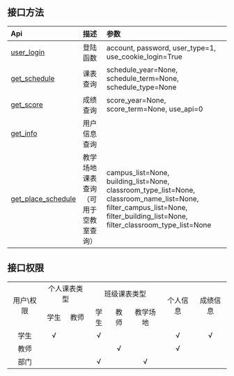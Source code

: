 ## 接口方法

| Api                           | 描述                 | 参数                                                                                                                                                                            |
|:------------------------------|:-------------------|:------------------------------------------------------------------------------------------------------------------------------------------------------------------------------|
| [user_login](登陆接口.md)         | 登陆函数               | account, password, user_type=1, use_cookie_login=True                                                                                                                         |
| [get_schedule](课表接口.md)       | 课表查询               | schedule_year=None, schedule_term=None, schedule_type=None                                                                                                                    |
| [get_score](成绩接口.md)          | 成绩查询               | score_year=None, score_term=None, use_api=0                                                                                                                                   |
| [get_info](用户信息.md)           | 用户信息查询             |                                                                                                                                                                               |
| [get_place_schedule](教学场地.md) | 教学场地课表查询（可用于空教室查询） | campus_list=None, building_list=None, classroom_type_list=None, classroom_name_list=None, filter_campus_list=None, filter_building_list=None, filter_classroom_type_list=None |

## 接口权限

<table>
    <tr align="center">
        <td rowspan="2">用户\权限</td>
        <td colspan="2">个人课表类型</td>
        <td colspan="3">班级课表类型</td>
        <td rowspan="2">个人信息</td>
        <td rowspan="2">成绩信息</td>
    </tr>
    <tr align="center">
        <td>学生</td>
        <td>教师</td>
        <td>学生</td>
        <td>教师</td>
        <td>教学场地</td>
    </tr>
    <tr align="center">
        <td>学生</td>
        <td>√</td>
        <td></td>
        <td>√</td>
        <td></td>
        <td></td>
        <td>√</td>
        <td>√</td>
    </tr>
    <tr align="center">
        <td>教师</td>
        <td></td>
        <td></td>
        <td></td>
        <td>√</td>
        <td></td>
        <td>√</td>
        <td></td>
    </tr>
    <tr align="center">
        <td>部门</td>
        <td></td>
        <td></td>
        <td>√</td>
        <td></td>
        <td>√</td>
        <td></td>
        <td></td>
    </tr>
</table>